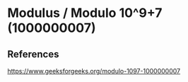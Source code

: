 # Modulus / Modulo 10^9+7 (1000000007)

## References

<https://www.geeksforgeeks.org/modulo-1097-1000000007>
